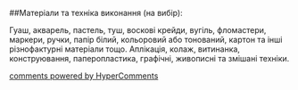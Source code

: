 <div id="hypercomments_widget" class="js-hypercomments-widget invisible"></div>

##Матеріали та техніка виконання (на вибір):

Гуаш, акварель, пастель, туш, воскові крейди, вугіль, фломастери, маркери, ручки, папір білий, кольоровий або тонований, картон та інші різнофактурні матеріали тощо. Аплікація, колаж, витинанка, конструювання, паперопластика, графічні, живописні та змішані техніки.

<div class="js-hypercomments-container">
    <a href="http://hypercomments.com" class="hc-link" title="comments widget">comments powered by HyperComments</a>
</div>
